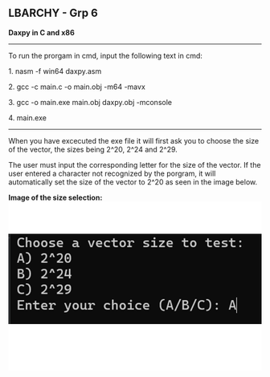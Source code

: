 ## LBARCHY - Grp 6
**Daxpy in C and x86**
***
<p>To run the prorgam in cmd, input the following text in cmd:</p>
<p>1. nasm -f win64 daxpy.asm</p>
<p>2. gcc -c main.c -o main.obj -m64 -mavx </p>
<p>3. gcc -o main.exe main.obj daxpy.obj -mconsole</p>
<p>4. main.exe</p>

***
<p>When you have excecuted the exe file it will first ask you to choose the size of the vector, the sizes being 2^20, 2^24 and 2^29.</p>
<p>The user must input the corresponding letter for the size of the vector. If the user entered a character not recognized by the porgram, it will automatically set the size of the vector to 2^20 as seen in the image below.</p>

**Image of the size selection:**
![Logo](Images/MPpic1.png)
